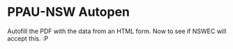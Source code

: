# PPAU-NSW Autopen

Autofill the PDF with the data from an HTML form. Now to see if NSWEC will accept this. :P

